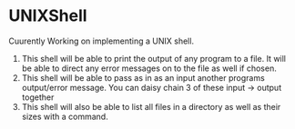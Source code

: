 # UNIXShell

Cuurently Working on implementing a UNIX shell. 
1. This shell will be able to print the output of any program to a file. It will be able to direct any error messages on to the file as well if chosen. 
2. This shell will be able to pass as in as an input another programs output/error message. You can daisy chain 3 of these input -> output together
3. This shell will also be able to list all files in a directory as well as their sizes with a command.
